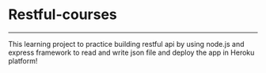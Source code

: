 # Restful-courses
-------
This learning project to practice building restful api by using node.js and express framework to read and write json file and deploy the app in Heroku platform!